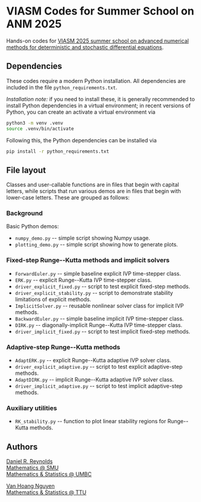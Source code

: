 # VIASM Codes for Summer School on ANM 2025

Hands-on codes for [VIASM 2025 summer school on advanced numerical methods for deterministic and stochastic differential equations](https://viasm.edu.vn/en/hdkh/summer-school-on-anm2025).

## Dependencies

These codes require a modern Python installation.  All dependencies are included in the file `python_requirements.txt`.

*Installation note:* if you need to install these, it is generally recommended to install Python dependencies in a virtual environment; in recent versions of Python, you can create an activate a virtual environment via

```bash
python3 -m venv .venv
source .venv/bin/activate
```

Following this, the Python dependencies can be installed via

```bash
pip install -r python_requirements.txt
```

## File layout

Classes and user-callable functions are in files that begin with capital letters, while scripts that run various demos are in files that begin with lower-case letters.  These are grouped as follows:

### Background

Basic Python demos:

* `numpy_demo.py` -- simple script showing Numpy usage.
* `plotting_demo.py` -- simple script showing how to generate plots.

### Fixed-step Runge--Kutta methods and implicit solvers

* `ForwardEuler.py` -- simple baseline explicit IVP time-stepper class.
* `ERK.py` -- explicit Runge--Kutta IVP time-stepper class.
* `driver_explicit_fixed.py` -- script to test explicit fixed-step methods.
* `driver_explicit_stability.py` -- script to demonstrate stability limitations of explicit methods.
* `ImplicitSolver.py` -- reusable nonlinear solver class for implicit IVP methods.
* `BackwardEuler.py` -- simple baseline implicit IVP time-stepper class.
* `DIRK.py` -- diagonally-implicit Runge--Kutta IVP time-stepper class.
* `driver_implicit_fixed.py` -- script to test implicit fixed-step methods.

### Adaptive-step Runge--Kutta methods

* `AdaptERK.py` -- explicit Runge--Kutta adaptive IVP solver class.
* `driver_explicit_adaptive.py` -- script to test explicit adaptive-step methods.
* `AdaptDIRK.py` -- implicit Runge--Kutta adaptive IVP solver class.
* `driver_implicit_adaptive.py` -- script to test implicit adaptive-step methods.

### Auxiliary utilities

* `RK_stability.py` -- function to plot linear stability regions for Runge--Kutta methods.

## Authors

[Daniel R. Reynolds](https://drreynolds.github.io/)  
[Mathematics @ SMU](https://www.smu.edu/dedman/academics/departments/math)  
[Mathematics & Statistics @ UMBC](https://mathstat.umbc.edu)

[Van Hoang Nguyen](https://www.depts.ttu.edu/math/facultystaff)  
[Mathematics & Statistics @ TTU](https://www.depts.ttu.edu/math)
